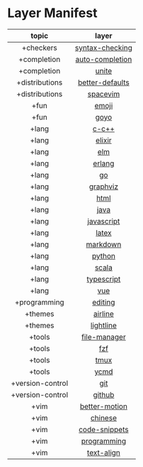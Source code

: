 Layer Manifest
==============

topic                | layer
:---:                | :---:
+checkers            | [syntax-checking](https://github.com/liuchengxu/space-vim/tree/master/layers/+checkers/syntax-checking)
+completion          | [auto-completion](https://github.com/liuchengxu/space-vim/tree/master/layers/+completion/auto-completion)
+completion          | [unite](https://github.com/liuchengxu/space-vim/tree/master/layers/+completion/unite)
+distributions       | [better-defaults](https://github.com/liuchengxu/space-vim/tree/master/layers/+distributions/better-defaults)
+distributions       | [spacevim](https://github.com/liuchengxu/space-vim/tree/master/layers/+distributions/spacevim)
+fun                 | [emoji](https://github.com/liuchengxu/space-vim/tree/master/layers/+fun/emoji)
+fun                 | [goyo](https://github.com/liuchengxu/space-vim/tree/master/layers/+fun/goyo)
+lang                | [c-c++](https://github.com/liuchengxu/space-vim/tree/master/layers/+lang/c-c++)
+lang                | [elixir](https://github.com/liuchengxu/space-vim/tree/master/layers/+lang/elixir)
+lang                | [elm](https://github.com/liuchengxu/space-vim/tree/master/layers/+lang/elm)
+lang                | [erlang](https://github.com/liuchengxu/space-vim/tree/master/layers/+lang/erlang)
+lang                | [go](https://github.com/liuchengxu/space-vim/tree/master/layers/+lang/go)
+lang                | [graphviz](https://github.com/liuchengxu/space-vim/tree/master/layers/+lang/graphviz)
+lang                | [html](https://github.com/liuchengxu/space-vim/tree/master/layers/+lang/html)
+lang                | [java](https://github.com/liuchengxu/space-vim/tree/master/layers/+lang/java)
+lang                | [javascript](https://github.com/liuchengxu/space-vim/tree/master/layers/+lang/javascript)
+lang                | [latex](https://github.com/liuchengxu/space-vim/tree/master/layers/+lang/latex)
+lang                | [markdown](https://github.com/liuchengxu/space-vim/tree/master/layers/+lang/markdown)
+lang                | [python](https://github.com/liuchengxu/space-vim/tree/master/layers/+lang/python)
+lang                | [scala](https://github.com/liuchengxu/space-vim/tree/master/layers/+lang/scala)
+lang                | [typescript](https://github.com/liuchengxu/space-vim/tree/master/layers/+lang/typescript)
+lang                | [vue](https://github.com/liuchengxu/space-vim/tree/master/layers/+lang/vue)
+programming         | [editing](https://github.com/liuchengxu/space-vim/tree/master/layers/+programming/editing)
+themes              | [airline](https://github.com/liuchengxu/space-vim/tree/master/layers/+themes/airline)
+themes              | [lightline](https://github.com/liuchengxu/space-vim/tree/master/layers/+themes/lightline)
+tools               | [file-manager](https://github.com/liuchengxu/space-vim/tree/master/layers/+tools/file-manager)
+tools               | [fzf](https://github.com/liuchengxu/space-vim/tree/master/layers/+tools/fzf)
+tools               | [tmux](https://github.com/liuchengxu/space-vim/tree/master/layers/+tools/tmux)
+tools               | [ycmd](https://github.com/liuchengxu/space-vim/tree/master/layers/+tools/ycmd)
+version-control     | [git](https://github.com/liuchengxu/space-vim/tree/master/layers/+version-control/git)
+version-control     | [github](https://github.com/liuchengxu/space-vim/tree/master/layers/+version-control/github)
+vim                 | [better-motion](https://github.com/liuchengxu/space-vim/tree/master/layers/+vim/better-motion)
+vim                 | [chinese](https://github.com/liuchengxu/space-vim/tree/master/layers/+vim/chinese)
+vim                 | [code-snippets](https://github.com/liuchengxu/space-vim/tree/master/layers/+vim/code-snippets)
+vim                 | [programming](https://github.com/liuchengxu/space-vim/tree/master/layers/+vim/programming)
+vim                 | [text-align](https://github.com/liuchengxu/space-vim/tree/master/layers/+vim/text-align)
